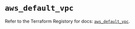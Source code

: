 # `aws_default_vpc`

Refer to the Terraform Registory for docs: [`aws_default_vpc`](https://registry.terraform.io/providers/hashicorp/aws/5.5.0/docs/resources/default_vpc).
